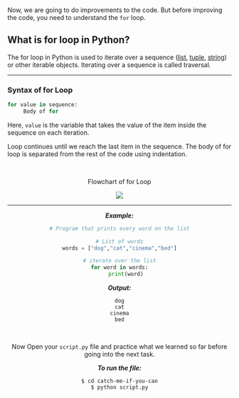﻿<br>

Now, we are going to do improvements to the code. But before improving the code, you need to understand the `for` loop.


## What is for loop in Python?

The for loop in Python is used to iterate over a sequence ([list](https://www.programiz.com/python-programming/list),  [tuple](https://www.programiz.com/python-programming/tuple),  [string](https://www.programiz.com/python-programming/string)) or other iterable objects. Iterating over a sequence is called traversal.

---

### Syntax of for Loop

```python
for value in sequence:
     Body of for
```

Here,  `value`  is the variable that takes the value of the item inside the sequence on each iteration.

Loop continues until we reach the last item in the sequence. The body of for loop is separated from the rest of the code using indentation.

<br>

<p align=center> </p>

<div align=center>
<p align=center> Flowchart of for Loop <p/>
<img src="https://cdn.programiz.com/sites/tutorial2program/files/forLoop.jpg">

<div/>



---
***Example:***
```python
# Program that prints every word on the list

# List of words
words = ["dog","cat","cinema","bed"]

# iterate over the list
for word in words:
	print(word)
```


***Output:***
```
dog
cat
cinema
bed
```

<br>

Now Open your ```script.py``` file and practice what we learned so far before going into the next task. 

***To run the file:***

    $ cd catch-me-if-you-can
    $ python script.py
    
